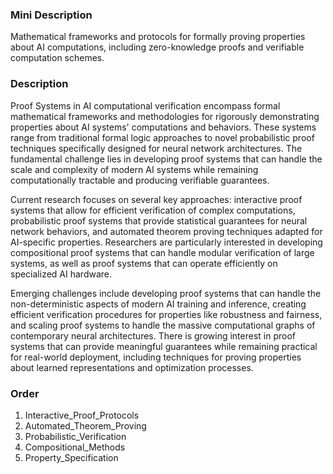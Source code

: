 ### Mini Description

Mathematical frameworks and protocols for formally proving properties about AI computations, including zero-knowledge proofs and verifiable computation schemes.

### Description

Proof Systems in AI computational verification encompass formal mathematical frameworks and methodologies for rigorously demonstrating properties about AI systems' computations and behaviors. These systems range from traditional formal logic approaches to novel probabilistic proof techniques specifically designed for neural network architectures. The fundamental challenge lies in developing proof systems that can handle the scale and complexity of modern AI systems while remaining computationally tractable and producing verifiable guarantees.

Current research focuses on several key approaches: interactive proof systems that allow for efficient verification of complex computations, probabilistic proof systems that provide statistical guarantees for neural network behaviors, and automated theorem proving techniques adapted for AI-specific properties. Researchers are particularly interested in developing compositional proof systems that can handle modular verification of large systems, as well as proof systems that can operate efficiently on specialized AI hardware.

Emerging challenges include developing proof systems that can handle the non-deterministic aspects of modern AI training and inference, creating efficient verification procedures for properties like robustness and fairness, and scaling proof systems to handle the massive computational graphs of contemporary neural architectures. There is growing interest in proof systems that can provide meaningful guarantees while remaining practical for real-world deployment, including techniques for proving properties about learned representations and optimization processes.

### Order

1. Interactive_Proof_Protocols
2. Automated_Theorem_Proving
3. Probabilistic_Verification
4. Compositional_Methods
5. Property_Specification

